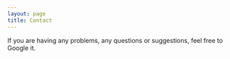 ```yaml
---
layout: page
title: Contact
---
```


If you are having any problems, any questions or suggestions, feel free to Google it.
